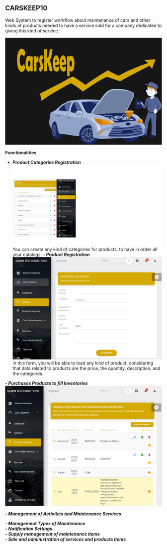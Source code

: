 ## CARSKEEP10

Web System to register workflow about maintenance of cars and other kinds of products needed to have a service sold for a company dedicated to giving this kind of service.

![Logo Aplicacion](/docimages/01.png)

**Functionalities**

- ***Product Categories Registration***
![Categories FORM](/docimages/02_Categories.png)
You can create any kind of categories for products, to have in order all your catalogs.
***- Product Registration***
![Product Registration FORM](/docimages/03_Products.png)
In this form, you will be able to load any kind of product, considering that data related to products are the price, the quantity, description, and the categories.

***- Purchases Products to fill Inventories***
![Purchases FORM](/docimages/04_Purchases.png)

***- Management of Activities and Maintenance Services***


***- Management Types of Maintenance***  
***- Notification Settings***  
***- Supply management of maintenance items***  
***- Sale and administration of services and products items***


